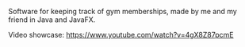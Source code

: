 Software for keeping track of gym memberships, made by me and my friend in Java and JavaFX.

Video showcase: https://www.youtube.com/watch?v=4gX8Z87pcmE
